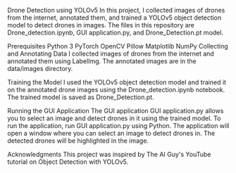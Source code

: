 Drone Detection using YOLOv5
In this project, I collected images of drones from the internet, annotated them, and trained a YOLOv5 object detection model to detect drones in images. The files in this repository are Drone_detection.ipynb, GUI application.py, and Drone_Detection.pt model.

Prerequisites
Python 3
PyTorch
OpenCV
Pillow
Matplotlib
NumPy
Collecting and Annotating Data
I collected images of drones from the internet and annotated them using LabelImg. The annotated images are in the data/images directory.

Training the Model
I used the YOLOv5 object detection model and trained it on the annotated drone images using the Drone_detection.ipynb notebook. The trained model is saved as Drone_Detection.pt.

Running the GUI Application
The GUI application GUI application.py allows you to select an image and detect drones in it using the trained model. To run the application, run GUI application.py using Python. The application will open a window where you can select an image to detect drones in. The detected drones will be highlighted in the image.

Acknowledgments
This project was inspired by The AI Guy's YouTube tutorial on Object Detection with YOLOv5.
